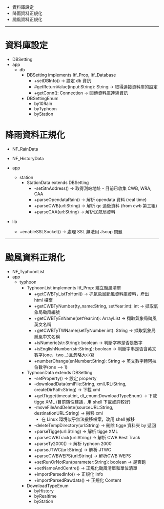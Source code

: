 <!-- MarkdownTOC -->

- 資料庫設定
- 降雨資料正規化
- 颱風資料正規化

<!-- /MarkdownTOC -->

---

# 資料庫設定
- DBSetting
- app
    - db
        - DBSetting implements Itf_Prop, Itf_Database
            - +setDBInfo() → 設定 db 資訊
            - #getReturnValue(input:String): String → 取得連接資料庫的設定
            - +getConn(): Connection → 回傳資料庫連線資訊
        - DBSettingEnum
            - by10Rain
            - byTyphoon
            - byStation

# 降雨資料正規化
- NF_RainData
- NF_HistoryData
- app
    - station
        - StationData extends DBSetting
            - -setStnAddress() → 取得測站地址
                   - 目前已收集 CWB, WRA, CAA
            - +parseOpendataRain() → 解析 opendata 資料 (real time)
            - +parseCWB(url:String) → 解析 qc 過後資料 (from cwb 第三組)
            - +parseCAA(url:String) → 解析民航局資料

- lib
    - +enableSSLSocket() → 處理 SSL 無法用 Jsoup 問題

---

# 颱風資料正規化
- NF_TyphoonList
- app
    - typhoon
        - TyphoonList implements Itf_Prop: 建立颱風清單
            - +getCWBTyListToHtml() → 抓氣象局颱風資料庫資料，產出 html 檔案
            - +getCWBTyNumber(ty_name:String, setYear:int): int → 擷取氣象局颱風編號
            - +getCWBTyEnName(setYear:int): ArrayList<String> → 擷取氣象局颱風英文名稱
            - +getCWBTyTWName(setTyNumber:int): String → 擷取氣象局颱風中文名稱
            - +isNumeric(str:String): boolean → 判斷字串是否是數字
            - +isEnglishNumber(str:String): boolean → 判斷字串是否含英文數字(one、two...)且忽略大小寫
            - +numberChange(enNumber:String): String → 英文數字轉阿拉伯數字(one --> 1)
        - TyphoonData extends DBSetting
            - -setProperty() → 設定 property
            - -downloadData(xmlFile:String, xmlURL:String, createDirPath:String) → 下載 xml
            - +getTigge(timeout:int, dt_enum:DownloadTypeEnum) → 下載 tigge XML (目前隱性建議，用 shell 下載或許較好)
            - -moveFileAndDelete(sourceURL:String, destinationURL:String) → 搬移 xml
                - 在 Linux 環境似乎無法搬移檔案，改用 shell 搬移
            - -deleteTempDirectory(url:String) → 刪除 tigge 資料夾 by 遞回
            - +parseTigge(url:String) → 解析 tigge XML
            - +parseCWBTrack(url:String) → 解析 CWB Best Track
            - +parseTy2000() → 解析 typhoon 2000
            - +parseJTWC(url:String) → 解析 JTWC
            - +parseCWBWEPS(url:String) → 解析CWB WEPS
            - +setRunOrNotRun(parameter:String): boolean → 是否跑
            - +setNameAndCentre() → 正規化颱風清單和單位清單
            - +importParsedInfo() → 正規化 Info
            - +importParsedRawdata() → 正規化 Content
        - DownloadTypeEnum
            - byHistory
            - byRealtime
            - byStation